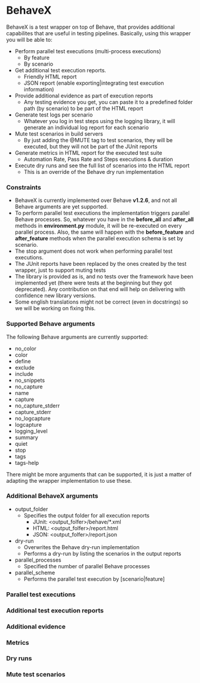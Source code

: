 # BehaveX
BehaveX is a test wrapper on top of Behave, that provides additional capabilites that are useful in testing pipelines.
Basically, using this wrapper you will be able to:
* Perform parallel test executions (multi-process executions)
  * By feature
  * By scenario
* Get additional test execution reports.
  * Friendly HTML report
  * JSON report (enable exporting|integrating test execution information)
* Provide additional evidence as part of execution reports
  * Any testing evidence you get, you can paste it to a predefined folder path (by scenario) to be part of the HTML report
* Generate test logs per scenario
  * Whatever you log in test steps using the logging library, it will generate an individual log report for each scenario
* Mute test scenarios in build servers
  * By just adding the @MUTE tag to test scenarios, they will be executed, but they will not be part of the JUnit reports
* Generate metrics in HTML report for the executed test suite
  * Automation Rate, Pass Rate and Steps executions & duration
* Execute dry runs and see the full list of scenarios into the HTML report
  * This is an override of the Behave dry run implementation

### Constraints

* BehaveX is currently implemented over Behave **v1.2.6**, and not all Behave arguments are yet supported.
* To perform parallel test executions the implementation triggers parallel Behave processes. So, whatever you have in the **before_all** and **after_all** methods in **environment.py** module, it will be re-executed on every parallel process. Also, the same will happen with the **before_feature** and **after_feature** methods when the parallel execution schema is set by scenario.
* The stop argument does not work when performing parallel test executions.
* The JUnit reports have been replaced by the ones created by the test wrapper, just to support muting tests
* The library is provided as is, and no tests over the framework have been implemented yet (there were tests at the beginning but they got deprecated). Any contribution on that end will help on delivering with confidence new library versions.
* Some english translations might not be correct (even in docstrings) so we will be working on fixing this.

### Supported Behave arguments
The following Behave arguments are currently supported:
* no_color
* color
* define
* exclude
* include
* no_snippets
* no_capture
* name
* capture
* no_capture_stderr
* capture_stderr
* no_logcapture
* logcapture
* logging_level
* summary
* quiet
* stop
* tags
* tags-help

There might be more arguments that can be supported, it is just a matter of adapting the wrapper implementation to use these.

### Additional BehaveX arguments

* output_folder
  * Specifies the output folder for all execution reports
    * JUnit: <output_folfer>/behave/*.xml
    * HTML: <output_folfer>/report.html
    * JSON: <output_folfer>/report.json
* dry-run
  * Overwrites the Behave dry-run implementation
  * Performs a dry-run by listing the scenarios in the output reports
* parallel_processes
  * Specified the number of parallel Behave processes
* parallel_scheme
  * Performs the parallel test execution by [scenario|feature]

### Parallel test executions
### Additional test execution reports
### Additional evidence
### Metrics
### Dry runs
### Mute test scenarios
